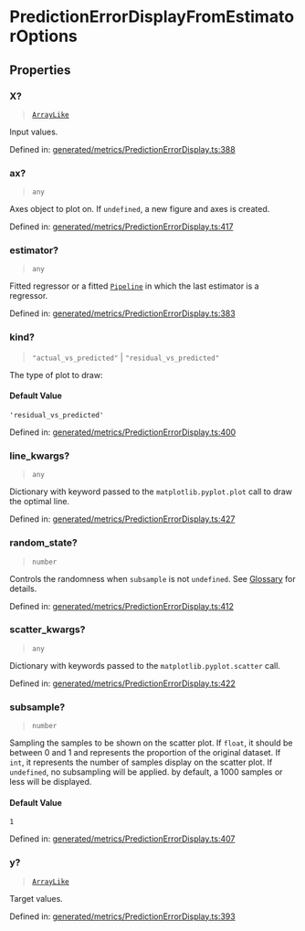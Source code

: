 # PredictionErrorDisplayFromEstimatorOptions

## Properties

### X?

> [`ArrayLike`](../types/ArrayLike.md)

Input values.

Defined in:  [generated/metrics/PredictionErrorDisplay.ts:388](https://github.com/transitive-bullshit/scikit-learn-ts/blob/b59c1ff/packages/sklearn/src/generated/metrics/PredictionErrorDisplay.ts#L388)

### ax?

> `any`

Axes object to plot on. If `undefined`, a new figure and axes is created.

Defined in:  [generated/metrics/PredictionErrorDisplay.ts:417](https://github.com/transitive-bullshit/scikit-learn-ts/blob/b59c1ff/packages/sklearn/src/generated/metrics/PredictionErrorDisplay.ts#L417)

### estimator?

> `any`

Fitted regressor or a fitted [`Pipeline`](sklearn.pipeline.Pipeline.html#sklearn.pipeline.Pipeline "sklearn.pipeline.Pipeline") in which the last estimator is a regressor.

Defined in:  [generated/metrics/PredictionErrorDisplay.ts:383](https://github.com/transitive-bullshit/scikit-learn-ts/blob/b59c1ff/packages/sklearn/src/generated/metrics/PredictionErrorDisplay.ts#L383)

### kind?

> `"actual_vs_predicted"` \| `"residual_vs_predicted"`

The type of plot to draw:

#### Default Value

`'residual_vs_predicted'`

Defined in:  [generated/metrics/PredictionErrorDisplay.ts:400](https://github.com/transitive-bullshit/scikit-learn-ts/blob/b59c1ff/packages/sklearn/src/generated/metrics/PredictionErrorDisplay.ts#L400)

### line\_kwargs?

> `any`

Dictionary with keyword passed to the `matplotlib.pyplot.plot` call to draw the optimal line.

Defined in:  [generated/metrics/PredictionErrorDisplay.ts:427](https://github.com/transitive-bullshit/scikit-learn-ts/blob/b59c1ff/packages/sklearn/src/generated/metrics/PredictionErrorDisplay.ts#L427)

### random\_state?

> `number`

Controls the randomness when `subsample` is not `undefined`. See [Glossary](../../glossary.html#term-random_state) for details.

Defined in:  [generated/metrics/PredictionErrorDisplay.ts:412](https://github.com/transitive-bullshit/scikit-learn-ts/blob/b59c1ff/packages/sklearn/src/generated/metrics/PredictionErrorDisplay.ts#L412)

### scatter\_kwargs?

> `any`

Dictionary with keywords passed to the `matplotlib.pyplot.scatter` call.

Defined in:  [generated/metrics/PredictionErrorDisplay.ts:422](https://github.com/transitive-bullshit/scikit-learn-ts/blob/b59c1ff/packages/sklearn/src/generated/metrics/PredictionErrorDisplay.ts#L422)

### subsample?

> `number`

Sampling the samples to be shown on the scatter plot. If `float`, it should be between 0 and 1 and represents the proportion of the original dataset. If `int`, it represents the number of samples display on the scatter plot. If `undefined`, no subsampling will be applied. by default, a 1000 samples or less will be displayed.

#### Default Value

`1`

Defined in:  [generated/metrics/PredictionErrorDisplay.ts:407](https://github.com/transitive-bullshit/scikit-learn-ts/blob/b59c1ff/packages/sklearn/src/generated/metrics/PredictionErrorDisplay.ts#L407)

### y?

> [`ArrayLike`](../types/ArrayLike.md)

Target values.

Defined in:  [generated/metrics/PredictionErrorDisplay.ts:393](https://github.com/transitive-bullshit/scikit-learn-ts/blob/b59c1ff/packages/sklearn/src/generated/metrics/PredictionErrorDisplay.ts#L393)
